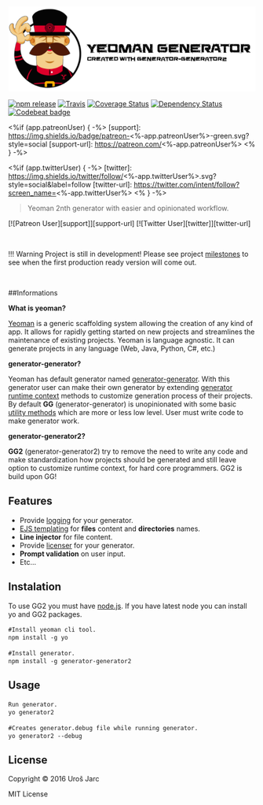 <img style="float: center;" src="media/header.png">

<br>

[![npm release][npm]][npm-url]
[![Travis][travis]][travis-url]
[![Coverage Status][coverage]][coverage-url]
[![Dependency Status][dep]][dep-url]
[![Codebeat badge][codestyle]][codestyle-url]

[npm]: https://img.shields.io/npm/v/<%-app.name%>.svg
[npm-url]: https://www.npmjs.com/package/<%-app.name%>
[travis]: https://img.shields.io/travis/<%-app.githubUser%>/<%-app.name%>.svg
[travis-url]: https://travis-ci.org/<%-app.githubUser%>/<%-app.name%>
[coverage]: https://img.shields.io/codacy/coverage/<TOKEN>.svg
[coverage-url]: https://www.codacy.com/app/<%-app.githubUser%>/<%-app.name%>
[codestyle]: https://img.shields.io/codacy/grade/<TOKEN>.svg
[codestyle-url]: https://www.codacy.com/app/<%-app.githubUser%>/<%-app.name%>
[dep]: https://www.versioneye.com/user/projects/<TOKEN>/badge.svg?style=flat-square
[dep-url]: https://www.versioneye.com/user/projects/<TOKEN>

<%if (app.patreonUser) { -%>
[support]: https://img.shields.io/badge/patreon-<%-app.patreonUser%>-green.svg?style=social
[support-url]: https://patreon.com/<%-app.patreonUser%>
<% } -%>

<%if (app.twitterUser) { -%>
[twitter]: https://img.shields.io/twitter/follow/<%-app.twitterUser%>.svg?style=social&label=follow
[twitter-url]: https://twitter.com/intent/follow?screen_name=<%-app.twitterUser%>
<% } -%>

> Yeoman 2nth generator with easier and opinionated workflow.

[![Patreon User][support]][support-url]
[![Twitter User][twitter]][twitter-url]

<br>

!!! Warning
    Project is still in development!
    Please see project [milestones](https://github.com/urosjarc/generator-generator2/milestones)
    to see when the first production ready version will come out. 
    
<br>

##Informations

**What is yeoman?**

[Yeoman](http://yeoman.io/) is a generic scaffolding system allowing the creation of any kind of app.
It allows for rapidly getting started on new projects and streamlines the maintenance of existing projects.
Yeoman is language agnostic. It can generate projects in any language (Web, Java, Python, C#, etc.)

**generator-generator?**

Yeoman has default generator named [generator-generator](https://github.com/yeoman/generator-generator). 
With this generator user can make their own generator by extending [generator runtime context](http://yeoman.io/authoring/running-context.html)
methods to customize generation process of their projects. By default **GG** (generator-generator)
is unopinionated with some basic [utility methods](http://yeoman.io/generator/Base.html) which are more or less low level.
User must write code to make generator work.

**generator-generator2?**

**GG2** (generator-generator2) try to remove the need to write any code and make standardization how projects should
be generated and still leave option to customize runtime context, for hard core programmers. GG2 is build upon GG!

## Features

 * Provide [logging](https://www.npmjs.com/package/winston) for your generator.
 * [EJS templating](http://www.embeddedjs.com/) for **files** content and **directories** names.
 * **Line injector** for file content.
 * Provide [licenser](https://www.npmjs.com/package/licenser.js) for your generator.
 * **Prompt validation** on user input.
 * Etc... 
 
## Instalation
To use GG2 you must have [node.js](https://nodejs.org). If you have latest node
you can install yo and GG2 packages.

```
#Install yeoman cli tool.
npm install -g yo

#Install generator.
npm install -g generator-generator2
```

## Usage


```
Run generator.
yo generator2

#Creates generator.debug file while running generator.
yo generator2 --debug
```

## License
Copyright © 2016 Uroš Jarc

MIT License
